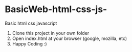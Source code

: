 # BasicWeb-html-css-js-
Basic html css javascript

1. Clone this project in your own folder
2. Open index.html at your browser (google, mozilla, etc)
3. Happy Coding :)

